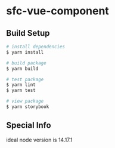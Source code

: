 # sfc-vue-component

## Build Setup

```bash
# install dependencies
$ yarn install

# build package
$ yarn build

# test package
$ yarn lint
$ yarn test

# view package
$ yarn storybook
```

## Special Info

ideal node version is 14.17.1